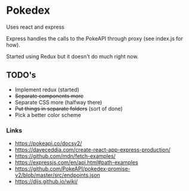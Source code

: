 # Pokedex
Uses react and express

Express handles the calls to the
 PokeAPI through proxy (see index.js for how).

Started using Redux but it doesn't do much right now.

## TODO's
* Implement redux (started)
* ~~Separate components more~~
* Separate CSS more (halfway there)
* ~~Put things in separate folders~~ (sort of done)
* Pick a better color scheme

### Links
* https://pokeapi.co/docsv2/
* https://daveceddia.com/create-react-app-express-production/
* https://github.com/mdn/fetch-examples/
* https://expressjs.com/en/api.html#path-examples
* https://github.com/PokeAPI/pokedex-promise-v2/blob/master/src/endpoints.json
* https://dijs.github.io/wiki/
